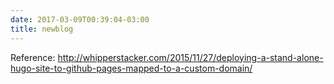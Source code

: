 ```yaml
---
date: 2017-03-09T00:39:04-03:00
title: newblog
---
```


Reference: http://whipperstacker.com/2015/11/27/deploying-a-stand-alone-hugo-site-to-github-pages-mapped-to-a-custom-domain/



